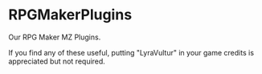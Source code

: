 # RPGMakerPlugins
Our RPG Maker MZ Plugins.

If you find any of these useful, putting "LyraVultur" in your game credits is appreciated but not required.
